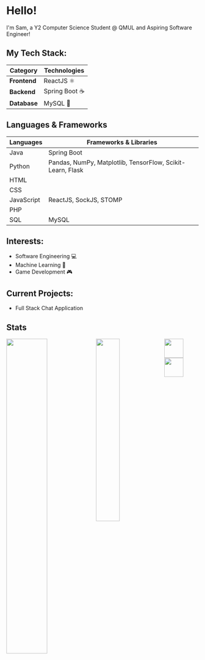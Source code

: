 # Hello!

I'm Sam, a Y2 Computer Science Student @ QMUL and Aspiring Software Engineer!

## My Tech Stack:
| **Category** | **Technologies** |
|--------------|------------------|
| **Frontend** | ReactJS ⚛️       |
| **Backend**  | Spring Boot ☕    |
| **Database** | MySQL 🐬         |

## Languages & Frameworks

| **Languages**                          | **Frameworks & Libraries**                           |
|----------------------------------------|------------------------------------------------------|
| Java                                   | Spring Boot                                          |
| Python                                 | Pandas, NumPy, Matplotlib, TensorFlow, Scikit-Learn, Flask |
| HTML                                   |                                                      |
| CSS                                    |                                                      |
| JavaScript                             | ReactJS, SockJS, STOMP                               |
| PHP                                    |                                                      |
| SQL                                    | MySQL                                                |

## Interests:
- Software Engineering 💻
- Machine Learning 🤖
- Game Development 🎮

## Current Projects:
- Full Stack Chat Application





## Stats
<img align="left" width=46% src="https://github-readme-stats.vercel.app/api?username=SamChenYu&show_icons=true&theme=algolia" />
<img align="left" width=35% src="https://github-readme-stats.vercel.app/api/top-langs/?username=SamChenYu&layout=compact&theme=algolia" />

  
[<img src="https://github.com/SamChenYu/SamChenYu/assets/150127006/03327fed-39a9-4846-8a4e-4d7843a75df8" width="50">](https://www.linkedin.com/in/sam-chen-yu-a96548258/) [<img src="https://github.com/SamChenYu/SamChenYu/assets/150127006/b241cd85-527c-4045-a4aa-9b66a63236b7" width="50">](https://leetcode.com/CritPotato/)
